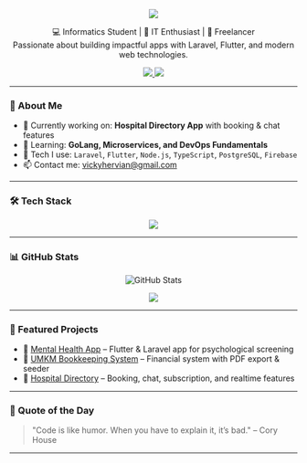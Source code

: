 <!-- Banner -->
<p align="center">
  <img src="https://capsule-render.vercel.app/api?type=waving&color=0d1117&height=200&section=header&text=Hi%20👋,%20I'm%20Vicky%20Hervian&fontColor=ffffff&fontSize=40&animation=fadeIn" />
</p>

<!-- Bio -->
<p align="center">
  💻 Informatics Student | 🧠 IT Enthusiast | 💼 Freelancer <br />
  Passionate about building impactful apps with Laravel, Flutter, and modern web technologies.
</p>

<!-- Badges -->
<p align="center">
  <a href="https://www.linkedin.com/in/vicky-hervian-pangestu-86079521a" target="_blank">
    <img src="https://img.shields.io/badge/LinkedIn-Vicky%20Hervian%20Pangestu-0077B5?style=for-the-badge&logo=linkedin&logoColor=white"/>
  </a>
  <a href="mailto:vickyhervian@gmail.com">
    <img src="https://img.shields.io/badge/Email-vickyhervian@gmail.com-D14836?style=for-the-badge&logo=gmail&logoColor=white"/>
  </a>
</p>

---

### 🧠 About Me

- 🔭 Currently working on: **Hospital Directory App** with booking & chat features  
- 🌱 Learning: **GoLang, Microservices, and DevOps Fundamentals**  
- 🚀 Tech I use: `Laravel`, `Flutter`, `Node.js`, `TypeScript`, `PostgreSQL`, `Firebase`  
- 📫 Contact me: [vickyhervian@gmail.com](mailto:vickyhervian@gmail.com)

---

### 🛠️ Tech Stack

<p align="center">
  <img src="https://skillicons.dev/icons?i=flutter,laravel,nodejs,typescript,postgres,mysql,firebase,git,figma,vscode" />
</p>

---

### 📊 GitHub Stats

<p align="center">
  <img src="https://github-readme-stats.vercel.app/api?username=Vdevelops&show_icons=true&theme=radical" alt="GitHub Stats" />
</p>

<p align="center">
  <img src="https://github-readme-streak-stats.herokuapp.com?user=Vdevelops&theme=radical&hide_border=false" />
</p>

---

### 📂 Featured Projects

- 🧠 [Mental Health App](https://github.com/Vdevelops/mental-health-app) – Flutter & Laravel app for psychological screening  
- 💼 [UMKM Bookkeeping System](https://github.com/Vdevelops/umkm-bookkeeping) – Financial system with PDF export & seeder  
- 🏥 [Hospital Directory](https://github.com/Vdevelops/hospital-directory) – Booking, chat, subscription, and realtime features  

---

### 📌 Quote of the Day

> "Code is like humor. When you have to explain it, it’s bad." – Cory House

---
